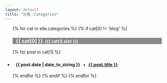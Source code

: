 ```yaml
---
layout: default
title: "分类：Categories"
---
```

<ul class="list-unstyled">
{% for cat in site.categories %} 
	{% if cat[0] != 'blog' %} 
   <a name="{{ cat[0] }}"></a>
   <h3 style="color:#ffffff; background:#888888; padding-left:10px;">{{ cat[0] }}&nbsp; <span style="color:ffffff; font-size:13px">[{{ cat[1].size }}]</span></h3>
     {% for post in cat[1] %} 
    <li><h4 style="margin-left:10px;padding-top:5px;"><span>{{ post.date | date_to_string }}</span> &nbsp; &bull; &nbsp; <a href="{{ post.url }}">{{ post.title }}</a></h4></li>
	{% endfor %} 
   {% endif %} 
{% endfor %} 
</ul>
